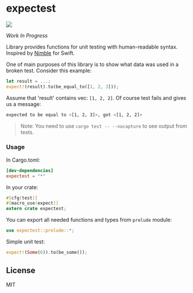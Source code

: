 # expectest
[![](http://meritbadge.herokuapp.com/expectest)](https://crates.io/crates/expectest)

*Work In Progress*

Library provides functions for unit testing with human-readable syntax. Inspired by [Nimble](https://github.com/Quick/Nimble) for Swift.

One of main purposes of this library is to show what data was used in a broken test. Consider this example:
```rust
let result = ...;
expect!(result).to(be_equal_to([1, 2, 3]));
```
Assume that 'result' contains vec: `[1, 2, 2]`. Of course test fails and gives us a message:
```bash
expected to be equal to <[1, 2, 3]>, got <[1, 2, 2]>
```
> Note: You need to use `cargo test -- --nocapture` to see output from tests.

### Usage

In Cargo.toml:
```toml
[dev-dependencies]
expectest = "*"
```

In your crate:
```rust
#[cfg(test)]
#[macro_use(expect)]
extern crate expectest;
```

You can export all needed functions and types from `prelude` module:
```rust
use expectest::prelude::*;
```

Simple unit test:
```rust
expect!(Some(6)).to(be_some());
```

## License
MIT
